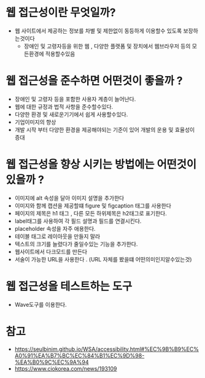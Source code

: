 # 웹 접근성이란 무엇일까?

- 웹 사이트에서 제공하는 정보를 차별 및 제한없이 동등하게 이용할수 있도록 보장하는것이다
  - 장애인 및 고령자등을 위한 웹 , 다양한 플랫폼 및 장치에서 웹브라우저 등의 모든환경에 적용할수있음

# 웹 접근성을 준수하면 어떤것이 좋을까 ?

- 장애인 및 고령자 등을 포함한 사용자 계층이 늘어난다.
- 웹에 대한 규정과 법적 사항을 준수할수있다.
- 다양한 환경 및 새로운기기에서 쉽게 사용할수있다.
- 기업이미지의 향상
- 개발 시작 부터 다양한 환경을 제공해야되는 기준이 있어 개발의 운용 및 효율성이 증대

# 웹 접근성을 향상 시키는 방법에는 어떤것이 있을까 ?

- 이미지에 alt 속성을 달아 이미지 설명을 추가한다
- 이미지와 함께 캡션을 제공할떄 figure 및 figcaption 태그를 사용한다
- 페이지의 제목은 h1 태그 , 다른 모든 하위제목은 h2태그로 표기한다.
- label태그를 사용하여 각 필드 설명과 필드를 연결시킨다.
- placeholder 속성을 자주 애용한다.
- 테이블 태그로 레이아웃을 만들지 말라
- 텍스트의 크기를 늘렸다가 줄일수있는 기능을 추가한다.
- 웹사이트에서 다크모드를 만든다
- 서술이 가능한 URL을 사용한다 . (URL 자체를 봤을떄 어떤의미인지알수있는것)

# 웹 접근성을 테스트하는 도구

- Wave도구를 이용한다.

# 참고

- <https://seulbinim.github.io/WSA/accessibility.html#%EC%9B%B9%EC%A0%91%EA%B7%BC%EC%84%B1%EC%9D%98-%EA%B0%9C%EC%9A%94>
- <https://www.ciokorea.com/news/193109>
